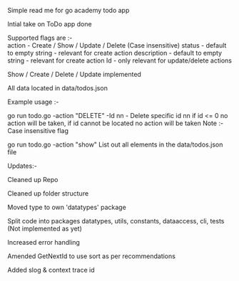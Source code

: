 Simple read me for go academy todo app

Intial take on ToDo app done

Supported flags are :-  
    action      - Create / Show / Update / Delete (Case insensitive)
    status      - default to empty string - relevant for create action
    description - default to empty string - relevant for create action
    Id          - only relevant for update/delete actions

Show / Create / Delete / Update implemented

All data located in data/todos.json

Example usage :- 

go run todo.go -action "DELETE" -Id nn - Delete specific id nn
if id <= 0 no action will be taken, if id cannot be located no action will be taken
Note :- Case insensitive flag

go run todo.go -action "show" 
List out all elements in the data/todos.json file

Updates:-

Cleaned up Repo

Cleaned up folder structure

Moved type to own 'datatypes' package

Split code into packages datatypes, utils, constants, dataaccess, cli, tests (Not implemented as yet)

Increased error handling

Amended GetNextId to use sort as per recommendations

Added slog & context trace id
